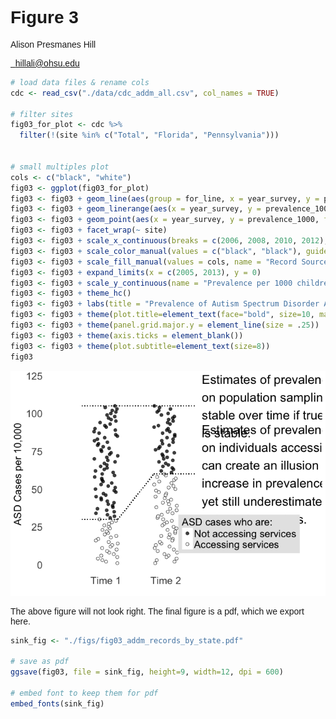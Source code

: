 # Figure 3
Alison Presmanes Hill  




<style>
body {
    font-family: "Cabin", sans-serif;
}
p {
    font-family: "Cabin", sans-serif;
}
</style>

<a href="mailto:hillali@ohsu.edu"><i class="fa fa-envelope fa-fw"></i>&nbsp; hillali@ohsu.edu</a><br>






```r
# load data files & rename cols
cdc <- read_csv("./data/cdc_addm_all.csv", col_names = TRUE)

# filter sites 
fig03_for_plot <- cdc %>%
  filter(!(site %in% c("Total", "Florida", "Pennsylvania")))


# small multiples plot
cols <- c("black", "white")
fig03 <- ggplot(fig03_for_plot) 
fig03 <- fig03 + geom_line(aes(group = for_line, x = year_survey, y = prevalence_1000, colour = data_source), lty = 3) 
fig03 <- fig03 + geom_linerange(aes(x = year_survey, y = prevalence_1000, ymin = l95_1000, ymax = u95_1000,  colour = data_source), size = .65, fatten = 2) 
fig03 <- fig03 + geom_point(aes(x = year_survey, y = prevalence_1000, fill = data_source), pch= 21, size = 2.5)
fig03 <- fig03 + facet_wrap(~ site) 
fig03 <- fig03 + scale_x_continuous(breaks = c(2006, 2008, 2010, 2012), name = "fig03 Survey Year") 
fig03 <- fig03 + scale_color_manual(values = c("black", "black"), guide= FALSE) 
fig03 <- fig03 + scale_fill_manual(values = cols, name = "Record Source", labels = c("Educational + Health", "Health only")) 
fig03 <- fig03 + expand_limits(x = c(2005, 2013), y = 0) 
fig03 <- fig03 + scale_y_continuous(name = "Prevalence per 1000 children aged 8 years (95% CI)") 
fig03 <- fig03 + theme_hc()  
fig03 <- fig03 + labs(title = "Prevalence of Autism Spectrum Disorder Among Children Aged 8 Years in the US Across 4 Survey Years", subtitle = "Content source: CDC Autism and Developmental Disabilities Monitoring (fig03) Network")
fig03 <- fig03 + theme(plot.title=element_text(face="bold", size=10, margin=margin(b=6)))
fig03 <- fig03 + theme(panel.grid.major.y = element_line(size = .25))
fig03 <- fig03 + theme(axis.ticks = element_blank())
fig03 <- fig03 + theme(plot.subtitle=element_text(size=8))
fig03
```

![](figs/unnamed-chunk-1-1.png)<!-- -->

The above figure will not look right. The final figure is a pdf, which we export here.


```r
sink_fig <- "./figs/fig03_addm_records_by_state.pdf"

# save as pdf
ggsave(fig03, file = sink_fig, height=9, width=12, dpi = 600)

# embed font to keep them for pdf
embed_fonts(sink_fig)
```
